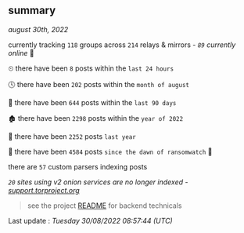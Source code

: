 
## summary
_august 30th, 2022_

currently tracking `118` groups across `214` relays & mirrors - _`89` currently online_ 📡

⏲ there have been `8` posts within the `last 24 hours`

🕓 there have been `202` posts within the `month of august`

📅 there have been `644` posts within the `last 90 days`

🏚 there have been `2298` posts within the `year of 2022`

🚀 there have been `2252` posts `last year`

🦕 there have been `4584` posts `since the dawn of ransomwatch` 🐣

there are `57` custom parsers indexing posts

_`20` sites using v2 onion services are no longer indexed - [support.torproject.org](https://support.torproject.org/onionservices/v2-deprecation/)_

> see the project [README](https://github.com/jmousqueton/ransomwatch#readme) for backend technicals



Last update : _Tuesday 30/08/2022 08:57:44 (UTC)_

